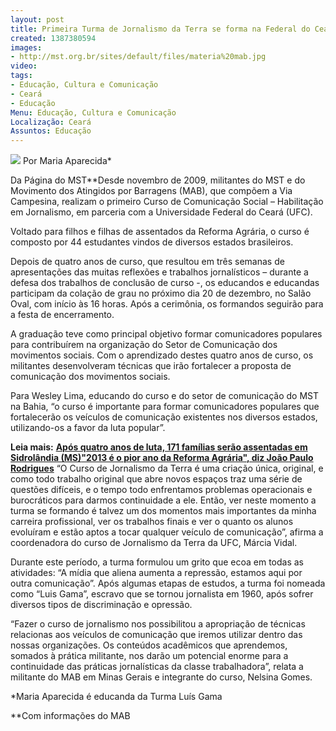 ```yaml
---
layout: post
title: Primeira Turma de Jornalismo da Terra se forma na Federal do Ceará
created: 1387380594
images:
- http://mst.org.br/sites/default/files/materia%20mab.jpg
video: 
tags:
- Educação, Cultura e Comunicação
- Ceará
- Educação
Menu: Educação, Cultura e Comunicação
Localização: Ceará
Assuntos: Educação
---
```



![](http://mst.org.br/sites/default/files/materia%20mab.jpg)
Por Maria Aparecida\*

Da Página do MST\*\*Desde novembro de 2009, militantes do MST e do Movimento dos Atingidos por Barragens (MAB), que compõem a Via Campesina, realizam o primeiro Curso de Comunicação Social – Habilitação em Jornalismo, em parceria com a Universidade Federal do Ceará (UFC).


Voltado para filhos e filhas de assentados da Reforma Agrária, o curso é composto por 44 estudantes vindos de diversos estados brasileiros.


Depois de quatro anos de curso, que resultou em três semanas de apresentações das muitas reflexões e trabalhos jornalísticos – durante a defesa dos trabalhos de conclusão de curso -, os educandos e educandas participam da colação de grau no próximo dia 20 de dezembro, no Salão Oval, com início às 16 horas. Após a cerimônia, os formandos seguirão para a festa de encerramento.


A graduação teve como principal objetivo formar comunicadores populares para contribuírem na organização do Setor de Comunicação dos movimentos sociais. Com o aprendizado destes quatro anos de curso, os militantes desenvolveram técnicas que irão fortalecer a proposta de comunicação dos movimentos sociais.


Para Wesley Lima, educando do curso e do setor de comunicação do MST na Bahia, “o curso é importante para formar comunicadores populares que fortalecerão os veículos de comunicação existentes nos diversos estados, utilizando-os a favor da luta popular”.


**Leia mais:**
[**Após quatro anos de luta, 171 famílias serão assentadas em Sidrolândia (MS)**](http://www.mst.org.br/node/15572)[**"2013 é o pior ano da Reforma Agrária", diz João Paulo Rodrigues**](http://www.mst.org.br/node/15571)
“O Curso de Jornalismo da Terra é uma criação única, original, e como todo trabalho original que abre novos espaços traz uma série de questões difíceis, e o tempo todo enfrentamos problemas operacionais e burocráticos para darmos continuidade a ele. Então, ver neste momento a turma se formando é talvez um dos momentos mais importantes da minha carreira profissional, ver os trabalhos finais e ver o quanto os alunos evoluíram e estão aptos a tocar qualquer veículo de comunicação”, afirma a coordenadora do curso de Jornalismo da Terra da UFC, Márcia Vidal.


Durante este período, a turma formulou um grito que ecoa em todas as atividades: “A mídia que aliena aumenta a repressão, estamos aqui por outra comunicação”. Após algumas etapas de estudos, a turma foi nomeada como “Luis Gama”, escravo que se tornou jornalista em 1960, após sofrer diversos tipos de discriminação e opressão.


“Fazer o curso de jornalismo nos possibilitou a apropriação de técnicas relacionas aos veículos de comunicação que iremos utilizar dentro das nossas organizações. Os conteúdos acadêmicos que aprendemos, somados à prática militante, nos darão um potencial enorme para a continuidade das práticas jornalísticas da classe trabalhadora”, relata a militante do MAB em Minas Gerais e integrante do curso, Nelsina Gomes.


\*Maria Aparecida é educanda da Turma Luís Gama

\*\*Com informações do MAB


 
